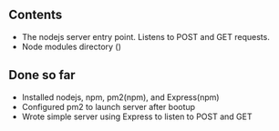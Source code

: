 ## Contents

* The nodejs server entry point. Listens to POST and GET requests.
* Node modules directory ()

## Done so far

* Installed nodejs, npm, pm2(npm), and Express(npm)
* Configured pm2 to launch server after bootup
* Wrote simple server using Express to listen to POST and GET

